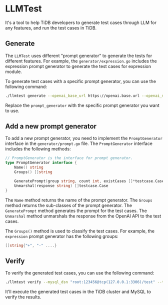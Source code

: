 # LLMTest

It's a tool to help TiDB developers to generate test cases through LLM for any features, and run the test cases in TiDB.

## Generate

The `LLMTest` uses different "prompt generator" to generate the tests for different features. For example, the `generator/expression.go` includes the expression prompt generator to generate the test cases for expression module.

To generate test cases with a specific prompt generator, you can use the following command:

```bash
./llmtest generate --openai_base_url https://openai.base.url --openai_model deepseek/deepseek-r1 --openai_token XXXXX --parallel 20 --prompt_generator expression --test_count 10
```

Replace the `prompt_generator` with the specific prompt generator you want to use.

## Add a new prompt generator

To add a new prompt generator, you need to implement the `PromptGenerator` interface in the `generator/prompt.go` file. The `PromptGenerator` interface includes the following methods:

```go
// PromptGenerator is the interface for prompt generator.
type PromptGenerator interface {
	Name() string
	Groups() []string

	GeneratePrompt(group string, count int, existCases []*testcase.Case) []openai.ChatCompletionMessageParamUnion
	Unmarshal(response string) []testcase.Case
}
```

The `Name` method returns the name of the prompt generator. The `Groups` method returns the sub-classes of the prompt generator. The `GeneratePrompt` method generates the prompt for the test cases. The `Unmarshal` method unmarshals the response from the OpenAI API to the test cases.

The `Groups()` method is used to classify the test cases. For example, the `expression` prompt generator has the following groups:

```go
[]string{"+", "-" ....}
```

## Verify

To verify the generated test cases, you can use the following command:

```bash
./llmtest verify --mysql_dsn "root:123456@tcp(127.0.0.1:3306)/test" --tidb_dsn "root@tcp(127.0.0.1:4000)/test" --prompt_generator expression
```

It'll execute the generated test cases in the TiDB cluster and MySQL to verify the results.
